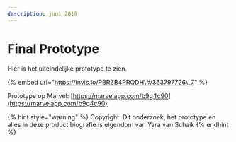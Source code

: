 ```yaml
---
description: juni 2019
---
```


# Final Prototype

Hier is het uiteindelijke prototype te zien.

{% embed url="https://invis.io/PBRZB4PRQDH\#/363797726\_7" %}

Prototype op Marvel: [https://marvelapp.com/b9g4c90](https://marvelapp.com/b9g4c90)

{% hint style="warning" %}
Copyright: Dit onderzoek, het prototype en alles in deze product biografie is eigendom van Yara van Schaik
{% endhint %}

